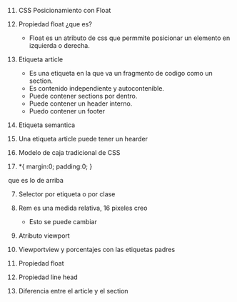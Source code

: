 11. CSS Posicionamiento con Float
    


1. Propiedad float ¿que es?
    - Float es un atributo de css que permmite 
    posicionar un elemento en izquierda o 
    derecha.


2. Etiqueta article
    - Es una etiqueta en la que va un fragmento 
    de codigo como un section.
    - Es contenido independiente y autocontenible. 
    - Puede contener sections por dentro.
    - Puede contener un header interno.
    - Puedo contener un footer 


3. Etiqueta semantica 


4. Una etiqueta article puede tener un hearder 


5. Modelo de caja tradicional de CSS 


6. *{
    margin:0;
    padding:0;
}

que es lo de arriba 


7. Selector por etiqueta o por clase 


8. Rem es una medida relativa, 16 pixeles creo
    - Esto se puede cambiar 


9. Atributo viewport



10. Viewportview y porcentajes con las etiquetas padres 


11. Propiedad float 


12. Propiedad line head


13. Diferencia entre el article y el section 